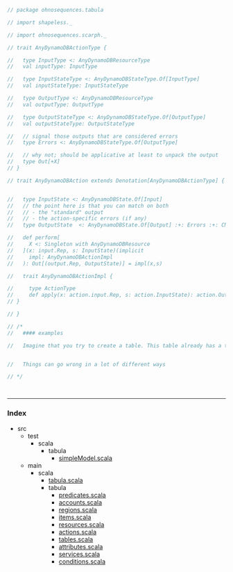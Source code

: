 
```scala
// package ohnosequences.tabula

// import shapeless._

// import ohnosequences.scarph._

// trait AnyDynamoDBActionType {

//   type InputType <: AnyDynamoDBResourceType
//   val inputType: InputType

//   type InputStateType <: AnyDynamoDBStateType.Of[InputType]
//   val inputStateType: InputStateType

//   type OutputType <: AnyDynamoDBResourceType
//   val outputType: OutputType

//   type OutputStateType <: AnyDynamoDBStateType.Of[OutputType]
//   val outputStateType: OutputStateType

//   // signal those outputs that are considered errors
//   type Errors <: AnyDynamoDBStateType.Of[OutputType]

//   // why not; should be applicative at least to unpack the output
//   type Out[+X]
// }

// trait AnyDynamoDBAction extends Denotation[AnyDynamoDBActionType] { action =>


//   type InputState <: AnyDynamoDBState.Of[Input]
//   // the point here is that you can match on both 
//   // - the "standard" output
//   // - the action-specific errors (if any)
//   type OutputState  <: AnyDynamoDBState.Of[Output] :+: Errors :+: CNil

//   def perform[
//     X <: Singleton with AnyDynamoDBResource
//   ](x: input.Rep, s: InputState)(implicit 
//     impl: AnyDynamoDBActionImpl
//   ): Out[(output.Rep, OutputState)] = impl(x,s)

//   trait AnyDynamoDBActionImpl {

//     type ActionType 
//     def apply(x: action.input.Rep, s: action.InputState): action.Out[(action.output.Rep, action.OutputState)]
// }

// }

// /*
//   #### examples

//   Imagine that you try to create a table. This table already has a table type, which is statically defined. 


//   Things can go wrong in a lot of different ways

// */




```


------

### Index

+ src
  + test
    + scala
      + tabula
        + [simpleModel.scala][test/scala/tabula/simpleModel.scala]
  + main
    + scala
      + [tabula.scala][main/scala/tabula.scala]
      + tabula
        + [predicates.scala][main/scala/tabula/predicates.scala]
        + [accounts.scala][main/scala/tabula/accounts.scala]
        + [regions.scala][main/scala/tabula/regions.scala]
        + [items.scala][main/scala/tabula/items.scala]
        + [resources.scala][main/scala/tabula/resources.scala]
        + [actions.scala][main/scala/tabula/actions.scala]
        + [tables.scala][main/scala/tabula/tables.scala]
        + [attributes.scala][main/scala/tabula/attributes.scala]
        + [services.scala][main/scala/tabula/services.scala]
        + [conditions.scala][main/scala/tabula/conditions.scala]

[test/scala/tabula/simpleModel.scala]: ../../../test/scala/tabula/simpleModel.scala.md
[main/scala/tabula.scala]: ../tabula.scala.md
[main/scala/tabula/predicates.scala]: predicates.scala.md
[main/scala/tabula/accounts.scala]: accounts.scala.md
[main/scala/tabula/regions.scala]: regions.scala.md
[main/scala/tabula/items.scala]: items.scala.md
[main/scala/tabula/resources.scala]: resources.scala.md
[main/scala/tabula/actions.scala]: actions.scala.md
[main/scala/tabula/tables.scala]: tables.scala.md
[main/scala/tabula/attributes.scala]: attributes.scala.md
[main/scala/tabula/services.scala]: services.scala.md
[main/scala/tabula/conditions.scala]: conditions.scala.md